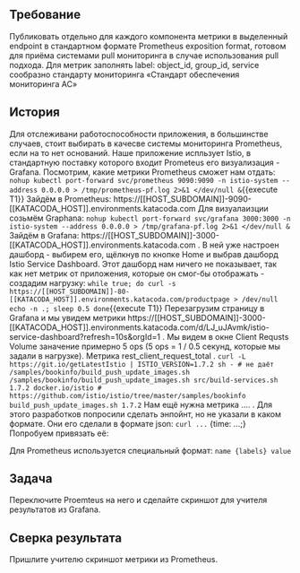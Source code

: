 ## Требование
Публиковать отдельно для каждого компонента метрики в выделенный endpoint в стандартном формате Prometheus exposition format, готовом для приёма системами pull мониторинга в случае использования pull подхода. Для метрик заполнять label: object_id, group_id, service сообразно стандарту мониторинга «Стандарт обеспечения мониторинга АС»
## История
Для отслеживани работоспособности приложения, в большинстве случаев, стоит выбирать в качесве системы мониторинга Prometheus, если на то нет оснований. Наше приложение испльзует Istio, в стандартную поставку которого входит Prometeus его визуализация - Grafana. Посмотрим, какие метрики Prometheus сможет нам отдать:
``nohup kubectl port-forward svc/prometheus 9090:9090 -n istio-system --address 0.0.0.0 > /tmp/prometheus-pf.log 2>&1 </dev/null &``{{execute T1}}
Зайдём в Prometheus: https://[[HOST_SUBDOMAIN]]-9090-[[KATACODA_HOST]].environments.katacoda.com
Для визуалаизции созьмём Graphana:
```nohup kubectl port-forward svc/grafana 3000:3000 -n istio-system --address 0.0.0.0 > /tmp/grafana-pf.log 2>&1 </dev/null &```
Зайдём в Grafana: https://[[HOST_SUBDOMAIN]]-3000-[[KATACODA_HOST]].environments.katacoda.com . В ней уже настроен дашборд - выбирем его, щёлкнув по кнопке Home и выбрав дашборд Istio Service Dashboard. Этот дашборд нам ничего не показывает, так как нет метрик от приложения, которые он смог-бы отображать - создадим нагрузку:
``
while true; do
  curl -s https://[[HOST_SUBDOMAIN]]-80-[[KATACODA_HOST]].environments.katacoda.com/productpage > /dev/null
  echo -n .;
  sleep 0.5
done
``{{execute T1}}
Перезагрузим страницу в Grafana и мы увидем метрики https://[[HOST_SUBDOMAIN]]-3000-[[KATACODA_HOST]].environments.katacoda.com/d/LJ_uJAvmk/istio-service-dashboard?refresh=10s&orgId=1 . Мы видем в окне Client Requsts Volume заначение примерно 5 ops (5 ops = 1 / 0.5 секунд, которые мы задали в нагрузке).
Метрика rest_client_request_total . 
``
curl -L https://git.io/getLatestIstio | ISTIO_VERSION=1.7.2 sh - # не даёт /samples/bookinfo/build_push_update_images.sh
``
``
/samples/bookinfo/build_push_update_images.sh
src/build-services.sh 1.7.2 docker.io/istio # https://github.com/istio/istio/tree/master/samples/bookinfo 
build_push_update_images.sh 1.7.2
``
Нам ещё нужна метрика .... . Для этого разработков попросили сделать энпойнт, но не указали в каком формате. Они его сделали в формате json:
``curl ...`` {time: ...;}
Попробуем привязать её:

Для Prometheus используется специальный формат: ``name {labels} value``
## Задача
Переключите Proemteus на него и сделайте скриншот для учителя результатов из Grafana.
## Сверка результата
Пришлите учителю скриншот метрики из Prometheus.